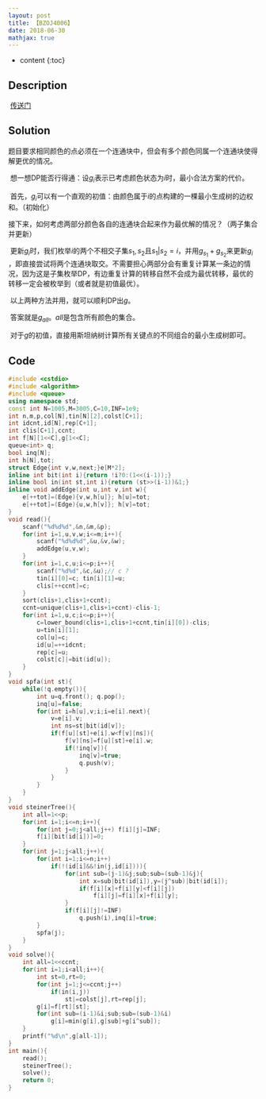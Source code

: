 ```yaml
---
layout: post
title: 【BZOJ4006】
date: 2018-06-30
mathjax: true
---
```

* content
{:toc}
## Description

​	[传送门](https://www.lydsy.com/JudgeOnline/problem.php?id=4006)





## Solution

​	题目要求相同颜色的点必须在一个连通块中，但会有多个颜色同属一个连通块使得解更优的情况。

​	想一想DP能否行得通：设$g_i$表示已考虑颜色状态为$i$时，最小合法方案的代价。

​	首先，$g_i$可以有一个直观的初值：由颜色属于$i$的点构建的一棵最小生成树的边权和。（初始化）

​	接下来，如何考虑两部分颜色各自的连通块合起来作为最优解的情况？（两子集合并更新）

​	更新$g_i​$时，我们枚举$i​$的两个不相交子集$s_1,s_2​$且$s_1|s_2=i​$，并用$g_{s_1}+g_{s_2}​$来更新$g_i​$，即直接尝试将两个连通块取交。不需要担心两部分会有重复计算某一条边的情况，因为这是子集枚举DP，有边重复计算的转移自然不会成为最优转移，最优的转移一定会被枚举到（或者就是初值最优）。

​	以上两种方法并用，就可以顺利DP出$g$。

​	答案就是$g_{all}$。$all$是包含所有颜色的集合。

​	对于$g$的初值，直接用斯坦纳树计算所有关键点的不同组合的最小生成树即可。



## Code

```c++
#include <cstdio>
#include <algorithm>
#include <queue>
using namespace std;
const int N=1005,M=3005,C=10,INF=1e9;
int n,m,p,col[N],tin[N][2],colst[C+1];
int idcnt,id[N],rep[C+1];
int clis[C+1],ccnt;
int f[N][1<<C],g[1<<C];
queue<int> q;
bool inq[N];
int h[N],tot;
struct Edge{int v,w,next;}e[M*2];
inline int bit(int i){return !i?0:(1<<(i-1));}
inline bool in(int st,int i){return (st>>(i-1))&1;}
inline void addEdge(int u,int v,int w){
	e[++tot]=(Edge){v,w,h[u]}; h[u]=tot;
	e[++tot]=(Edge){u,w,h[v]}; h[v]=tot;
}
void read(){
	scanf("%d%d%d",&n,&m,&p);
	for(int i=1,u,v,w;i<=m;i++){
		scanf("%d%d%d",&u,&v,&w);
		addEdge(u,v,w);
	}
	for(int i=1,c,u;i<=p;i++){
		scanf("%d%d",&c,&u);// c ?
		tin[i][0]=c; tin[i][1]=u;
		clis[++ccnt]=c;
	}
	sort(clis+1,clis+1+ccnt);
	ccnt=unique(clis+1,clis+1+ccnt)-clis-1;
	for(int i=1,u,c;i<=p;i++){
		c=lower_bound(clis+1,clis+1+ccnt,tin[i][0])-clis;
		u=tin[i][1];
		col[u]=c;
		id[u]=++idcnt;			
		rep[c]=u;
		colst[c]|=bit(id[u]);
	}
}
void spfa(int st){
	while(!q.empty()){
		int u=q.front(); q.pop();
		inq[u]=false;
		for(int i=h[u],v;i;i=e[i].next){
			v=e[i].v;
			int ns=st|bit(id[v]);
			if(f[u][st]+e[i].w<f[v][ns]){
				f[v][ns]=f[u][st]+e[i].w;
				if(!inq[v]){
					inq[v]=true;
					q.push(v);
				}
			}
		}
	}
}
void steinerTree(){
	int all=1<<p;
	for(int i=1;i<=n;i++){
		for(int j=0;j<all;j++) f[i][j]=INF;
		f[i][bit(id[i])]=0;
	}
	for(int j=1;j<all;j++){
		for(int i=1;i<=n;i++)
			if(!(id[i]&&!in(j,id[i]))){
				for(int sub=(j-1)&j;sub;sub=(sub-1)&j){
					int x=sub|bit(id[i]),y=(j^sub)|bit(id[i]);
					if(f[i][x]+f[i][y]<f[i][j])
						f[i][j]=f[i][x]+f[i][y];
				}
				if(f[i][j]!=INF)
					q.push(i),inq[i]=true;
		}
		spfa(j);
	}
}
void solve(){
	int all=1<<ccnt;
	for(int i=1;i<all;i++){
		int st=0,rt=0;
		for(int j=1;j<=ccnt;j++)
			if(in(i,j))
				st|=colst[j],rt=rep[j];
		g[i]=f[rt][st];
		for(int sub=(i-1)&i;sub;sub=(sub-1)&i)
			g[i]=min(g[i],g[sub]+g[i^sub]);
	}
	printf("%d\n",g[all-1]);
}
int main(){
	read();
	steinerTree();
	solve();
	return 0;
}
```

